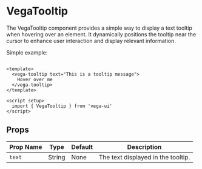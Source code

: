 # VegaTooltip
The VegaTooltip component provides a simple way to display a text tooltip when hovering over an element. It dynamically positions the tooltip near the cursor to enhance user interaction and display relevant information.

Simple example:
```vue

<template>
  <vega-tooltip text="This is a tooltip message">
    Hover over me
  </vega-tooltip>
</template>

<script setup>
  import { VegaTooltip } from 'vega-ui'
</script>

```

## Props

| Prop Name | Type   | Default | Description                        |
|-----------|--------|---------|------------------------------------|
| `text`    | String | None    | The text displayed in the tooltip. |
